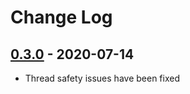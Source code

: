 # Change Log

## [0.3.0](https://github.com/dldevinc/jinja2-simple-tags/tree/v0.3.0) - 2020-07-14
- Thread safety issues have been fixed
